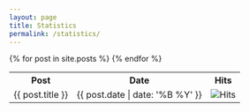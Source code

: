 ```yaml
---
layout: page
title: Statistics
permalink: /statistics/
---
```


<table style="width: 100%">
  <tr>
    <th>Post</th>
    <th>Date</th>
    <th>Hits</th>
  </tr>
  {% for post in site.posts %}
    <tr>
      <td>{{ post.title }} </td>
      <td>{{ post.date | date: '%B %Y' }} </td>
      <td><img src="{{ site.counterUrl }}/nocount/tag.svg?url={{ site.url }}{{ post.url }}" alt="Hits"/></td>
    </tr>
  {% endfor %}
</table>
